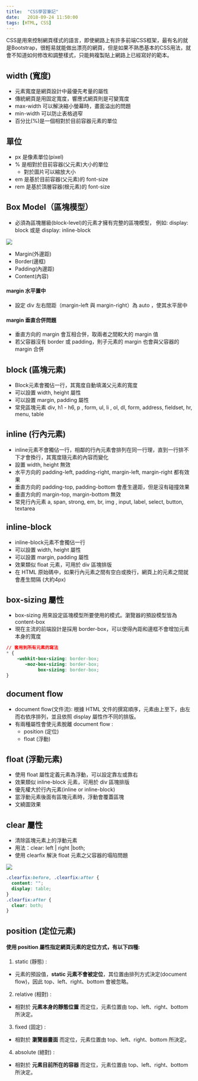 ```yaml
---
title:  "CSS學習筆記"
date:   2018-09-24 11:50:00
tags: [HTML, CSS]
---
```


CSS是用來控制網頁樣式的語言，即使網路上有許多前端CSS框架，最有名的就是Bootstrap，很輕易就能做出漂亮的網頁，但是如果不熟悉基本的CSS用法，就會不知道如何修改和調整樣式，只能夠複製貼上網路上已經寫好的範本。

<!-- more -->

## width (寬度)

- 元素寬度是網頁設計中最優先考量的屬性
- 傳統網頁是用固定寬度，響應式網頁則是可變寬度
- max-width 可以解決縮小螢幕時，畫面溢出的問題
- min-width 可以防止表格過窄
- 百分比(%)是一個相對於目前容器元素的單位

## 單位
- px 是像素單位(pixel)
- % 是相對於目前容器(父元素)大小的單位
  - 對於圖片可以縮放大小
- em 是基於目前容器(父元素)的 font-size
- rem 是基於頂層容器(根元素)的 font-size

## Box Model（區塊模型）
- 必須為區塊層級(block-level)的元素才擁有完整的區塊模型，
例如:  display: block  或是  display: inline-block

<img src="box-model.png" style="max-width: 400px"  >

- Margin(外邊距)
- Border(邊框)
- Padding(內邊距)
- Content(內容)

#### margin 水平置中
- 設定 div 左右間距（margin-left 與 margin-right）為 auto ，使其水平居中

#### margin 垂直合併問題
- 垂直方向的 margin 會互相合併，取兩者之間較大的 margin 值
- 若父容器沒有 border 或 padding，則子元素的 margin 也會與父容器的 margin 合併

## block (區塊元素)
- Block元素會獨佔一行，其寬度自動填滿父元素的寬度
- 可以設置 width, height 屬性
- 可以設置 margin, padding 屬性
- 常見區塊元素 div, h1 - h6, p , form, ul, li , ol, dl, form, address, fieldset, hr, menu, table

## inline (行內元素)
- inline元素不會獨佔一行，相鄰的行內元素會排列在同一行理，直到一行排不下才會換行，其寬度隨元素的內容而變化
- 設置 width, height 無效
- 水平方向的 padding-left, padding-right, margin-left, margin-right 都有效果
- 垂直方向的 padding-top, padding-bottom 會產生邊距，但是沒有碰撞效果
- 垂直方向的 margin-top, margin-bottom 無效
- 常見行內元素 a, span, strong, em, br, img , input, label, select, button, textarea

## inline-block
- inline-block元素不會獨佔一行
- 可以設置 width, height 屬性
- 可以設置 margin, padding 屬性
- 效果類似 float 元素，可用於 div 區塊排版
- 在 HTML 原始碼中，如果行內元素之間有空白或換行，網頁上的元素之間就會產生間隔 (大約4px)

## box-sizing 屬性
- box-sizing 用來設定區塊模型所要使用的模式。瀏覽器的預設模型皆為 content-box
- 現在主流的前端設計是採用  border-box，可以使得內距和邊框不會增加元素本身的寬度

``` css
// 套用到所有元素的寫法
* {
    -webkit-box-sizing: border-box;
       -moz-box-sizing: border-box;
            box-sizing: border-box;
}
```

## document flow
- document flow(文件流): 根據 HTML 文件的撰寫順序，元素由上至下，由左而右依序排列，並且依照 display 屬性作不同的排版。
- 有兩種屬性會使元素脫離 document flow :
  - position (定位)
  - float (浮動)

## float (浮動元素)
- 使用 float 屬性定義元素為浮動，可以設定靠左或靠右
- 效果類似 inline-block 元素，可用於 div 區塊排版
- 優先權大於行內元素(inline or inline-block)
- 當浮動元素後面有區塊元素時，浮動會覆蓋區塊
- 文繞圖效果

## clear 屬性
- 清除區塊元素上的浮動元素
- 用法：clear: left | right |both;
- 使用 clearfix 解決 float 元素之父容器的塌陷問題

<img src="clearfix.png"  style="max-width: 350px" >

``` css
.clearfix:before, .clearfix:after {
  content: "";
  display: table;
}
.clearfix:after {
  clear: both;
}
```

## position (定位元素)

#### 使用 position 屬性指定網頁元素的定位方式，有以下四種:

1. static (靜態) :
  - 元素的預設值，**static 元素不會被定位**，其位置由排列方式決定(document flow)，因此 top、left、right、bottom 會被忽略。
2. relative (相對) :
  - 相對於 **元素本身的靜態位置** 而定位，元素位置由 top、left、right、bottom 所決定。
3. fixed (固定) :
  - 相對於 **瀏覽器畫面** 而定位，元素位置由 top、left、right、bottom 所決定。
4. absolute (絕對) :
  - 相對於 **元素目前所在的容器** 而定位，元素位置由 top、left、right、bottom 所決定。

